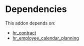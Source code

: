 # Dependencies

This addon depends on:

- [hr_contract](https://github.com/bringout/oca-ocb-hr)
- [hr_employee_calendar_planning](https://github.com/bringout/oca-technical)
